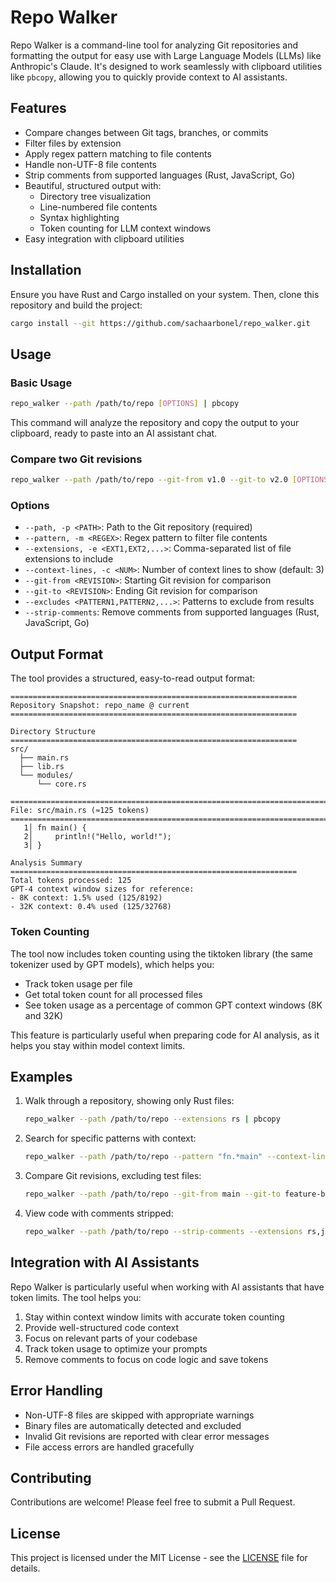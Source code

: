 # Repo Walker

Repo Walker is a command-line tool for analyzing Git repositories and formatting the output for easy use with Large Language Models (LLMs) like Anthropic's Claude. It's designed to work seamlessly with clipboard utilities like `pbcopy`, allowing you to quickly provide context to AI assistants.

## Features

- Compare changes between Git tags, branches, or commits
- Filter files by extension
- Apply regex pattern matching to file contents
- Handle non-UTF-8 file contents
- Strip comments from supported languages (Rust, JavaScript, Go)
- Beautiful, structured output with:
  - Directory tree visualization
  - Line-numbered file contents
  - Syntax highlighting
  - Token counting for LLM context windows
- Easy integration with clipboard utilities

## Installation

Ensure you have Rust and Cargo installed on your system. Then, clone this repository and build the project:

```bash
cargo install --git https://github.com/sachaarbonel/repo_walker.git
```

## Usage

### Basic Usage

```bash
repo_walker --path /path/to/repo [OPTIONS] | pbcopy
```

This command will analyze the repository and copy the output to your clipboard, ready to paste into an AI assistant chat.

### Compare two Git revisions

```bash
repo_walker --path /path/to/repo --git-from v1.0 --git-to v2.0 [OPTIONS] | pbcopy
```

### Options

- `--path, -p <PATH>`: Path to the Git repository (required)
- `--pattern, -m <REGEX>`: Regex pattern to filter file contents
- `--extensions, -e <EXT1,EXT2,...>`: Comma-separated list of file extensions to include
- `--context-lines, -c <NUM>`: Number of context lines to show (default: 3)
- `--git-from <REVISION>`: Starting Git revision for comparison
- `--git-to <REVISION>`: Ending Git revision for comparison
- `--excludes <PATTERN1,PATTERN2,...>`: Patterns to exclude from results
- `--strip-comments`: Remove comments from supported languages (Rust, JavaScript, Go)

## Output Format

The tool provides a structured, easy-to-read output format:

```
================================================================
Repository Snapshot: repo_name @ current
================================================================

Directory Structure
================================================================
src/
  ├── main.rs
  ├── lib.rs
  └── modules/
      └── core.rs

================================================================================
File: src/main.rs (≈125 tokens)
================================================================================
   1│ fn main() {
   2│     println!("Hello, world!");
   3│ }

Analysis Summary
================================================================
Total tokens processed: 125
GPT-4 context window sizes for reference:
- 8K context: 1.5% used (125/8192)
- 32K context: 0.4% used (125/32768)
```

### Token Counting

The tool now includes token counting using the tiktoken library (the same tokenizer used by GPT models), which helps you:
- Track token usage per file
- Get total token count for all processed files
- See token usage as a percentage of common GPT context windows (8K and 32K)

This feature is particularly useful when preparing code for AI analysis, as it helps you stay within model context limits.

## Examples

1. Walk through a repository, showing only Rust files:
   ```bash
   repo_walker --path /path/to/repo --extensions rs | pbcopy
   ```

2. Search for specific patterns with context:
   ```bash
   repo_walker --path /path/to/repo --pattern "fn.*main" --context-lines 5 | pbcopy
   ```

3. Compare Git revisions, excluding test files:
   ```bash
   repo_walker --path /path/to/repo --git-from main --git-to feature-branch --excludes "*_test.rs,*_spec.rs" | pbcopy
   ```

4. View code with comments stripped:
   ```bash
   repo_walker --path /path/to/repo --strip-comments --extensions rs,js,go | pbcopy
   ```

## Integration with AI Assistants

Repo Walker is particularly useful when working with AI assistants that have token limits. The tool helps you:
1. Stay within context window limits with accurate token counting
2. Provide well-structured code context
3. Focus on relevant parts of your codebase
4. Track token usage to optimize your prompts
5. Remove comments to focus on code logic and save tokens

## Error Handling

- Non-UTF-8 files are skipped with appropriate warnings
- Binary files are automatically detected and excluded
- Invalid Git revisions are reported with clear error messages
- File access errors are handled gracefully

## Contributing

Contributions are welcome! Please feel free to submit a Pull Request.

## License

This project is licensed under the MIT License - see the [LICENSE](LICENSE) file for details.
